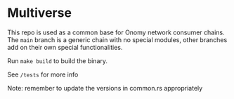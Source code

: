 
# Multiverse

This repo is used as a common base for Onomy network consumer chains. The `main` branch is a generic chain with no special modules, other branches add on their own special functionalities.

Run `make build` to build the binary.

See `/tests` for more info

Note: remember to update the versions in common.rs appropriately
